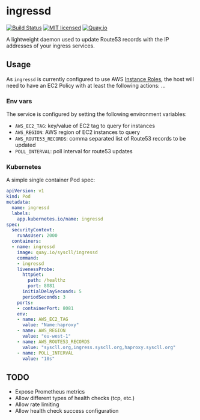 # ingressd
[![Build Status](https://github.com/syscll/ingressd/workflows/build/badge.svg)](https://github.com/syscll/ingressd/actions) [![MIT licensed](https://img.shields.io/badge/license-MIT-blue.svg)](LICENSE) [![Quay.io](https://img.shields.io/badge/container-quay.io-red)](https://quay.io/repository/syscll/ingressd)

A lightweight daemon used to update Route53 records with the IP addresses of your ingress services.

## Usage
As `ingressd` is currently configured to use AWS [Instance Roles](https://docs.aws.amazon.com/AWSEC2/latest/UserGuide/iam-roles-for-amazon-ec2.html), the host will need to have an EC2 Policy with at least the following actions: ...

### Env vars
The service is configured by setting the following environment variables:
- `AWS_EC2_TAG`: key/value of EC2 tag to query for instances
- `AWS_REGION`: AWS region of EC2 instances to query
- `AWS_ROUTE53_RECORDS`: comma separated list of Route53 records to be updated
- `POLL_INTERVAL`:  poll interval for route53 updates

### Kubernetes
A simple single container Pod spec:
```yaml
apiVersion: v1
kind: Pod
metadata:
  name: ingressd
  labels:
    app.kubernetes.io/name: ingressd
spec:
  securityContext:
    runAsUser: 2000
  containers:
  - name: ingressd
    image: quay.io/syscll/ingressd
    command:
    - ingressd
    livenessProbe:
      httpGet:
        path: /healthz
        port: 8081
      initialDelaySeconds: 5
      periodSeconds: 3
    ports:
    - containerPort: 8081
    env:
    - name: AWS_EC2_TAG
      value: "Name:haproxy"
    - name: AWS_REGION
      value: "eu-west-1"
    - name: AWS_ROUTE53_RECORDS
      value: "syscll.org,ingress.syscll.org,haproxy.syscll.org"
    - name: POLL_INTERVAL
      value: "10s"
```

## TODO
- Expose Prometheus metrics
- Allow different types of health checks (tcp, etc.)
- Allow rate limiting
- Allow health check success configuration
